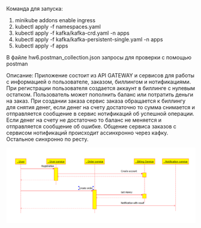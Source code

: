 Команда для запуска:
1. minikube addons enable ingress
2. kubectl apply -f namespaces.yaml 
3. kubectl apply -f kafka/kafka-crd.yaml -n apps 
4. kubectl apply -f kafka/kafka-persistent-single.yaml -n apps 
5. kubectl apply -f apps

В файле hw6.postman_collection.json запросы для проверки с помощью postman

Описание:
Приложение состоит из API GATEWAY и сервисов для работы с информацией о пользователе, заказом, 
биллингом и нотификациями. При регистрации пользователя создается аккаунт в биллинге с нулевым остатком.
Пользователь может пополнить баланс или потратить деньги на заказ. При создании заказа сервис заказа 
обращается к биллингу для снятия денег, если денег на счету достаточно то сумма снимается и отправляется 
сообщение в сервис нотификаций об успешной операции. Если денег на счету не достаточно то баланс не меняется
и отправляется сообщение об ошибке. Общение сервиса заказов с сервисом нотификаций происходит ассинхронно через кафку.
Остальное синхронно по ресту.


![pic](pic.PNG)